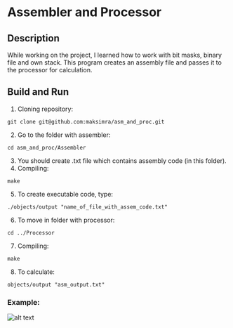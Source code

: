 # Assembler and Processor
## Description
While working on the project, I learned how to work with bit masks, binary file and own stack.
This program creates an assembly file and passes it to the processor for calculation.
## Build and Run
1) Cloning repository:
```
git clone git@github.com:maksimra/asm_and_proc.git
```
2) Go to the folder with assembler:
```
cd asm_and_proc/Assembler
```
3) You should create .txt file which contains assembly code (in this folder).
4) Compiling:
```
make
```
5) To create executable code, type:
```
./objects/output "name_of_file_with_assem_code.txt"
```
6) To move in folder with processor:
```
cd ../Processor
```
7) Compiling:
```
make
```
8) To calculate:
```
objects/output "asm_output.txt"
```
### Example:
![alt text](img/example_asm_proc.png)
